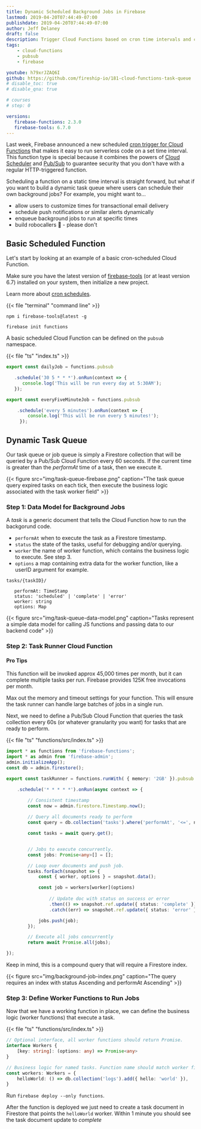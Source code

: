 ```yaml
---
title: Dynamic Scheduled Background Jobs in Firebase 
lastmod: 2019-04-20T07:44:49-07:00
publishdate: 2019-04-20T07:44:49-07:00
author: Jeff Delaney
draft: false
description: Trigger Cloud Functions based on cron time intervals and create a task queue for dynamically scheduled jobs. 
tags: 
    - cloud-functions
    - pubsub
    - firebase

youtube: h79xrJZAQ6I
github: https://github.com/fireship-io/181-cloud-functions-task-queue
# disable_toc: true
# disable_qna: true

# courses
# step: 0

versions:
   firebase-functions: 2.3.0
   firebase-tools: 6.7.0
---
```


Last week, Firebase announced a new scheduled [cron trigger for Cloud Functions](https://firebase.googleblog.com/2019/04/schedule-cloud-functions-firebase-cron.html) that makes it easy to run serverless code on a set time interval. This function type is special because it combines the powers of [Cloud Scheduler](https://cloud.google.com/scheduler/) and [Pub/Sub](https://cloud.google.com/pubsub/docs/overview) to guarantee security that you don't have with a regular HTTP-triggered function. 


Scheduling a function on a static time interval is straight forward, but what if you want to build a dynamic task queue where users can schedule their own background jobs? For example, you might want to...

- allow users to customize times for transactional email delivery
- schedule push notifications or similar alerts dynamically
- enqueue background jobs to run at specific times
- build robocallers 🤣 - please don't

## Basic Scheduled Function

Let's start by looking at an example of a basic cron-scheduled Cloud Function. 

Make sure you have the latest version of [firebase-tools](https://firebase.google.com/docs/cli/) (or at least version 6.7) installed on your system, then initialize a new project. 

Learn more about [cron schedules](/snippets/crontab-crash-course). 

{{< file "terminal" "command line" >}}
```text
npm i firebase-tools@latest -g

firebase init functions
```

A basic scheduled Cloud Function can be defined on the `pubsub` namespace. 

{{< file "ts" "index.ts" >}}
```typescript
export const dailyJob = functions.pubsub

   .schedule('30 5 * * *').onRun(context => {
      console.log('This will be run every day at 5:30AM');
   });

export const everyFiveMinuteJob = functions.pubsub

    .schedule('every 5 minutes').onRun(context => {
        console.log('This will be run every 5 minutes!');  
     });
```

## Dynamic Task Queue

Our task queue or job queue is simply a Firestore collection that will be queried by a Pub/Sub Cloud Function every 60 seconds. If the current time is greater than the *performAt* time of a task, then we execute it. 

{{< figure src="img/task-queue-firebase.png" caption="The task queue query expired tasks on each tick, then execute the business logic associated with the task worker field" >}}


### Step 1: Data Model for Background Jobs

A *task* is a generic document that tells the Cloud Function how to run the backgorund code.  

- `performAt` when to execute the task as a Firestore timestamp. 
- `status` the state of the tasks, useful for debugging and/or querying. 
- `worker` the name of worker function, which contains the business logic to execute. See step 3.
- `options` a map containing extra data for the worker function, like a userID argument for example.


```
tasks/{taskID}/

   performAt: TimeStamp
   status: 'scheduled' | 'complete' | 'error'
   worker: string 
   options: Map
```

{{< figure src="img/task-queue-data-model.png" caption="Tasks represent a simple data model for calling JS functions and passing data to our backend code" >}}


### Step 2: Task Runner Cloud Function


#### Pro Tips

This function will be invoked approx 45,000 times per month, but it can complete multiple tasks per run. Firebase provides 125K free invocations per month. 

Max out the memory and timeout settings for your function. This will ensure the task runner can handle large batches of jobs in a single run. 


Next, we need to define a Pub/Sub Cloud Function that queries the task collection every 60s (or whatever granularity you want) for tasks that are ready to perform. 

{{< file "ts" "functions/src/index.ts" >}}
```typescript
import * as functions from 'firebase-functions';
import * as admin from 'firebase-admin';
admin.initializeApp();
const db = admin.firestore();

export const taskRunner = functions.runWith( { memory: '2GB' }).pubsub

    .schedule('* * * * *').onRun(async context => {

        // Consistent timestamp
        const now = admin.firestore.Timestamp.now();
        
        // Query all documents ready to perform
        const query = db.collection('tasks').where('performAt', '<=', now).where('status', '==', 'scheduled');

        const tasks = await query.get();


        // Jobs to execute concurrently. 
        const jobs: Promise<any>[] = [];

        // Loop over documents and push job.
        tasks.forEach(snapshot => {
            const { worker, options } = snapshot.data();

            const job = workers[worker](options)
                
                // Update doc with status on success or error
                .then(() => snapshot.ref.update({ status: 'complete' }))
                .catch((err) => snapshot.ref.update({ status: 'error' }));

            jobs.push(job);
        });

        // Execute all jobs concurrently
        return await Promise.all(jobs);

});
```


Keep in mind, this is a compound query that will require a Firestore index. 

{{< figure src="img/background-job-index.png" caption="The query requires an index with status Ascending and performAt Ascending" >}}



### Step 3: Define Worker Functions to Run Jobs

Now that we have a working function in place, we can define the business logic (worker functions) that execute a task. 

{{< file "ts" "functions/src/index.ts" >}}
```typescript
// Optional interface, all worker functions should return Promise. 
interface Workers {
    [key: string]: (options: any) => Promise<any>
}

// Business logic for named tasks. Function name should match worker field on task document. 
const workers: Workers = {
    helloWorld: () => db.collection('logs').add({ hello: 'world' }),
}
```


Run `firebase deploy --only functions`. 

After the function is deployed we just need to create a task document in Firestore that points the `helloWorld` worker. Within 1 minute you should see the task document update to *complete* 



